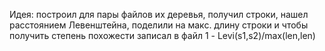 Идея: построил для пары файлов их деревья, получил строки, нашел расстоянием Левeнштейна, поделили на макс. длину строки и чтобы получить степень похожести записал в файл 1 - Levi(s1,s2)/max(len,len)
